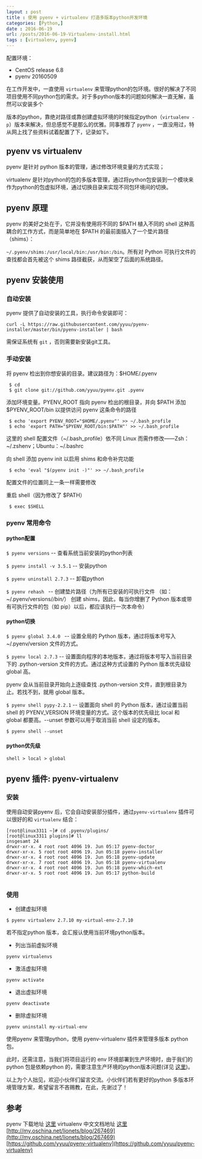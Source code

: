 ```yaml
---
layout : post
title : 使用 pyenv + virtualenv 打造多版本python开发环境
categories: [Python,] 
date : 2016-06-19
url: /posts/2016-06-19-Virtualenv-install.html 
tags : [virtualenv, pyenv]
---
```


配置环境：

- CentOS release 6.8
- pyenv 20160509

在工作开发中，一直使用 `virtualenv` 来管理python的包环境。很好的解决了不同项目使用不同python包的需求。对于多python版本的问题如何解决一直无解，虽然可以安装多个

版本的python，靠绝对路径或靠创建虚拟环境的时候指定python（`virtualenv -p`）版本来解决，但总感觉不是那么的优雅。同事推荐了 `pyenv` ，一直没用过，特从网上找了些资料试着配置了下，记录如下。
<!-- more -->
## pyenv vs virtualenv 

pyenv 是针对 python 版本的管理，通过修改环境变量的方式实现；

virtualenv 是针对python的包的多版本管理，通过将python包安装到一个模块来作为python的包虚拟环境，通过切换目录来实现不同包环境间的切换。


## pyenv 原理

pyenv 的美好之处在于，它并没有使用将不同的 $PATH 植入不同的 shell 这种高耦合的工作方式，而是简单地在 $PATH 的最前面插入了一个垫片路径（shims）：

`~/.pyenv/shims:/usr/local/bin:/usr/bin:/bin`。所有对 Python 可执行文件的查找都会首先被这个 shims 路径截获，从而架空了后面的系统路径。


## pyenv 安装使用

### 自动安装
pyenv 提供了自动安装的工具，执行命令安装即可：

```base
curl -L https://raw.githubusercontent.com/yyuu/pyenv-installer/master/bin/pyenv-installer | bash
```

需保证系统有 `git` ，否则需要新安装git工具。

### 手动安装

将 pyenv 检出到你想安装的目录。建议路径为：$HOME/.pyenv

```
 $ cd
 $ git clone git://github.com/yyuu/pyenv.git .pyenv
```

添加环境变量。PYENV_ROOT 指向 pyenv 检出的根目录，并向 $PATH 添加 $PYENV_ROOT/bin 以提供访问 pyenv 这条命令的路径

```
 $ echo 'export PYENV_ROOT="$HOME/.pyenv"' >> ~/.bash_profile
 $ echo 'export PATH="$PYENV_ROOT/bin:$PATH"' >> ~/.bash_profile
```

这里的 shell 配置文件（~/.bash_profile）依不同 Linux 而需作修改——Zsh：~/.zshenv；Ubuntu：~/.bashrc <br />

向 shell 添加 pyenv init 以启用 shims 和命令补完功能
```
 $ echo 'eval "$(pyenv init -)"' >> ~/.bash_profile
```

配置文件的位置同上一条一样需要修改 <br />

重启 shell（因为修改了 $PATH）

```
 $ exec $SHELL
```

### pyenv 常用命令

#### python配置

`$ pyenv versions`  -- 查看系统当前安装的python列表

`$ pyenv install -v 3.5.1`  -- 安装python

`$ pyenv uninstall 2.7.3`  -- 卸载python

`$ pyenv rehash `  -- 创建垫片路径（为所有已安装的可执行文件 （如：~/.pyenv/versions/*/bin/*） 创建 shims，因此，每当你增删了 Python 版本或带有可执行文件的包（如 pip）以后，都应该执行一次本命令）

#### python切换

`$ pyenv global 3.4.0 ` -- 设置全局的 Python 版本，通过将版本号写入 ~/.pyenv/version 文件的方式。

`$ pyenv local 2.7.3`  -- 设置面向程序的本地版本，通过将版本号写入当前目录下的 .python-version 文件的方式。通过这种方式设置的 Python 版本优先级较 global 高。

pyenv 会从当前目录开始向上逐级查找 .python-version 文件，直到根目录为止。若找不到，就用 global 版本。

`$ pyenv shell pypy-2.2.1` -- 设置面向 shell 的 Python 版本，通过设置当前 shell 的 PYENV_VERSION 环境变量的方式。这个版本的优先级比 local 和 global 都要高。--unset 参数可以用于取消当前 shell 设定的版本。

`$ pyenv shell --unset` 

#### python优先级

`shell > local > global `


## pyenv 插件: pyenv-virtualenv

### 安装

使用自动安装pyenv 后，它会自动安装部分插件，通过`pyenv-virtualenv` 插件可以很好的和 `virtualenv` 结合：

```shell
[root@linux3311 ~]# cd .pyenv/plugins/
[root@linux3311 plugins]# ll
insgesamt 24
drwxr-xr-x. 4 root root 4096 19. Jun 05:17 pyenv-doctor
drwxr-xr-x. 5 root root 4096 19. Jun 05:18 pyenv-installer
drwxr-xr-x. 4 root root 4096 19. Jun 05:18 pyenv-update
drwxr-xr-x. 7 root root 4096 19. Jun 05:18 pyenv-virtualenv
drwxr-xr-x. 4 root root 4096 19. Jun 05:18 pyenv-which-ext
drwxr-xr-x. 5 root root 4096 19. Jun 05:17 python-build
 
```

### 使用

- 创建虚拟环境 

`$ pyenv virtualenv 2.7.10 my-virtual-env-2.7.10` 

若不指定python 版本，会汇报认使用当前环境python版本。

- 列出当前虚拟环境

`pyenv virtualenvs`

- 激活虚拟环境

`pyenv activate`

- 退出虚拟环境

`pyenv deactivate`

- 删除虚拟环境

`pyenv uninstall my-virtual-env`


使用pyenv 来管理python，使用 pyenv-virtualenv 插件来管理多版本 python包。

此时，还需注意，当我们将项目运行的 env 环境部署到生产环境时，由于我们的python 包是依赖python 的，需要注意生产环境的python版本问题(详见 [这里](http://pylixm.cc/posts/2016-01-18-Virtualenv-user.html))。

以上为个人拙见，欢迎小伙伴们留言交流。小伙伴们若有更好的python 多版本环境管理方案，希望留言不吝赐教，在此，先谢过了！ 



## 参考

pyenv 下载地址 [这里](https://github.com/yyuu/pyenv/)
virtualenv 中文文档地址 [这里](http://virtualenv-chinese-docs.readthedocs.io/en/latest/#)
[http://my.oschina.net/lionets/blog/267469](http://my.oschina.net/lionets/blog/267469)
[https://github.com/yyuu/pyenv-virtualenv](https://github.com/yyuu/pyenv-virtualenv)



